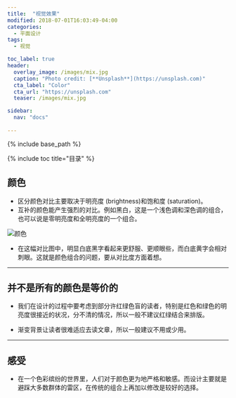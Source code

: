 ```yaml
---
title:  "视觉效果"
modified: 2018-07-01T16:03:49-04:00
categories: 
  - 平面设计
tags:
  - 视觉

toc_label: true
header:
  overlay_image: /images/mix.jpg
  caption: "Photo credit: [**Unsplash**](https://unsplash.com)"
  cta_label: "Color"
  cta_url: "https://unsplash.com"
  teaser: /images/mix.jpg

sidebar:
  nav: "docs"
    
---
```


{% include base_path %}

{% include toc title="目录" %}

## 颜色
* 区分颜色对比主要取决于明亮度 (brightness)和饱和度 (saturation)。
* 互补的颜色能产生强烈的对比。例如黑白，这是一个浅色调和深色调的组合，也可以说是零明亮度和全明亮度的一个组合。

![颜色](https://gitee.com/NFUNM071/minimal-mistakes/raw/master/images/颜色.png)

* 在这幅对比图中，明显白底黑字看起来更舒服、更顺眼些，而白底黄字会相对刺眼。这就是颜色组合的问题，要从对比度方面着想。 

 
***
## 并不是所有的颜色是等价的

* 我们在设计的过程中要考虑到部分许红绿色盲的读者，特别是红色和绿色的明亮度很接近的状况，分不清的情况，所以一般不建议红绿结合来排版。

* 渐变背景让读者很难适应去读文章，所以一般建议不用或少用。

***
## 感受
- 在一个色彩缤纷的世界里，人们对于颜色更为地严格和敏感。而设计主要就是避踩大多数群体的雷区，在传统的组合上再加以修改是较好的选择。
